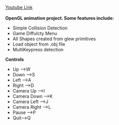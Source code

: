 <a href="https://youtu.be/mfOPFKg-t1Q">Youtube Link</a><br><br>
<strong>OpenGL animation project. Some features include:</strong><br>
<ul>
  <li>Simple Collision Detection</li>
  <li>Game Diffulcty Menu</li>
  <li>All Shapes created from glew primitives</li>
  <li>Load object from .obj file</li>
  <li>MultiKeypress detection</li>
</ul>
<strong>Controls</strong>
<ul>
  <li>Up -->W</li>
  <li>Down -->S</li>
  <li>Left -->A</li>
  <li>Right -->D</li>
  <li>Camera Up -->I</li>
  <li>Camera Down -->K</li>
  <li>Camera Left -->J</li>
  <li>Camera Right -->L</li>
  <li>Pause -->P</li>
  <li>Quit-->Q</li>
</ul>
